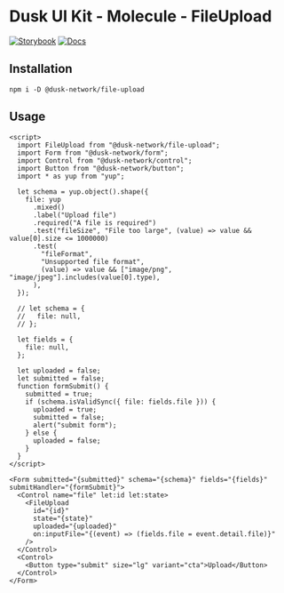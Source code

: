 # Dusk UI Kit - Molecule - FileUpload

[![Storybook](https://img.shields.io/badge/Storybook-Component_Playground-%23FF4785?style=flat&logo=storybook)](https://dusk-network.github.io/dusk-ui-kit/?path=/story/components-atoms-file-upload)
[![Docs](https://img.shields.io/badge/Documentation-%235E35CF?style=flat)](https://dusk-network.github.io/dusk-ui-kit/docs/components/atoms/file-upload)

## Installation

```
npm i -D @dusk-network/file-upload
```

## Usage

<!-- MARKDOWN-AUTO-DOCS:START (CODE:src=../../../examples/src/molecules/file-upload/FileUpload_01.svelte) -->
<!-- The below code snippet is automatically added from ../../../examples/src/molecules/file-upload/FileUpload_01.svelte -->

```svelte
<script>
  import FileUpload from "@dusk-network/file-upload";
  import Form from "@dusk-network/form";
  import Control from "@dusk-network/control";
  import Button from "@dusk-network/button";
  import * as yup from "yup";

  let schema = yup.object().shape({
    file: yup
      .mixed()
      .label("Upload file")
      .required("A file is required")
      .test("fileSize", "File too large", (value) => value && value[0].size <= 1000000)
      .test(
        "fileFormat",
        "Unsupported file format",
        (value) => value && ["image/png", "image/jpeg"].includes(value[0].type),
      ),
  });

  // let schema = {
  //   file: null,
  // };

  let fields = {
    file: null,
  };

  let uploaded = false;
  let submitted = false;
  function formSubmit() {
    submitted = true;
    if (schema.isValidSync({ file: fields.file })) {
      uploaded = true;
      submitted = false;
      alert("submit form");
    } else {
      uploaded = false;
    }
  }
</script>

<Form submitted="{submitted}" schema="{schema}" fields="{fields}" submitHandler="{formSubmit}">
  <Control name="file" let:id let:state>
    <FileUpload
      id="{id}"
      state="{state}"
      uploaded="{uploaded}"
      on:inputFile="{(event) => (fields.file = event.detail.file)}"
    />
  </Control>
  <Control>
    <Button type="submit" size="lg" variant="cta">Upload</Button>
  </Control>
</Form>
```

<!-- MARKDOWN-AUTO-DOCS:END -->
